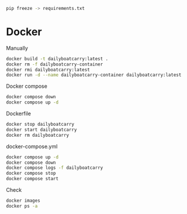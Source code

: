 ```bash
pip freeze -> requirements.txt
```

# Docker

Manually

```bash
docker build -t dailyboatcarry:latest .
docker rm -f dailyboatcarry-container
docker rmi dailyboatcarry:latest
docker run -d --name dailyboatcarry-container dailyboatcarry:latest
```

Docker compose

```bash
docker compose down
docker compose up -d
```

Dockerfile

```bash
docker stop dailyboatcarry
docker start dailyboatcarry
docker rm dailyboatcarry
```

docker-compose.yml

```bash
docker compose up -d
docker compose down
docker compose logs -f dailyboatcarry
docker compose stop
docker compose start
```

Check

```bash
docker images
docker ps -a
```
